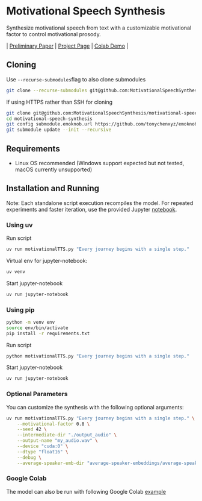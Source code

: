 # Motivational Speech Synthesis

Synthesize motivational speech from text with a customizable motivational factor to control motivational prosody.

| [Preliminary Paper](https://motivationalspeechsynthesis.github.io/motivational-speech-synthesis.github.io/assets/paper.pdf) | [Project Page](https://motivationalspeechsynthesis.github.io/motivational-speech-synthesis.github.io/) | [Colab Demo](https://colab.research.google.com/github/MotivationalSpeechSynthesis/motivational-speech-synthesis/blob/main/google_colab.ipynb) |

## Cloning
Use `--recurse-submodules`flag to also clone submodules
```bash
git clone --recurse-submodules git@github.com:MotivationalSpeechSynthesis/motivational-speech-synthesis.git
```

If using HTTPS rather than SSH for cloning 
```bash
git clone git@github.com:MotivationalSpeechSynthesis/motivational-speech-synthesis.git
cd motivational-speech-synthesis
git config submodule.emoknob.url https://github.com/tonychenxyz/emoknob.git
git submodule update --init --recursive
```

## Requirements

- Linux OS recommended (Windows support expected but not tested, macOS currently unsupported)

## Installation and Running

Note: Each standalone script execution recompiles the model. For repeated experiments and faster iteration, use the provided Jupyter [notebook](https://github.com/MotivationalSpeechSynthesis/motivational-speech-synthesis/blob/main/inference_example.ipynb).

### Using uv

Run script

```bash
uv run motivationalTTS.py "Every journey begins with a single step."
```

Virtual env for jupyter-notebook:

```bash
uv venv
```

Start jupyter-notebook

```bash
uv run jupyter-notebook
```

### Using pip

```bash
python -m venv env
source env/bin/activate
pip install -r requirements.txt
```

Run script

```bash
python motivationalTTS.py "Every journey begins with a single step."
```

Start jupyter-notebook

```bash
uv run jupyter-notebook
```

### Optional Parameters

You can customize the synthesis with the following optional arguments:

```bash
uv run motivationalTTS.py "Every journey begins with a single step." \
    --motivational-factor 0.8 \
    --seed 42 \
    --intermediate-dir "./output_audio" \
    --output-name "my_audio.wav" \
    --device "cuda:0" \
    --dtype "float16" \
    --debug \
    --average-speaker-emb-dir "average-speaker-embeddings/average-speaker-embeddings_400"
```

### Google Colab

The model can also be run with following Google Colab [example](https://colab.research.google.com/github/MotivationalSpeechSynthesis/motivational-speech-synthesis/blob/main/google_colab.ipynb)

